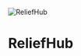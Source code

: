 ![ReliefHub](https://github.com/asenaayse/DisasterReliefApp/assets/65093675/0b23d169-10e9-4e80-b830-e7499f5cb458)
# ReliefHub
